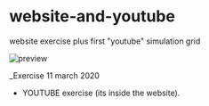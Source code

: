 # website-and-youtube
website exercise plus first "youtube" simulation grid

![preview](https://imagizer.imageshack.com/img923/6855/KyEvy7.gif)

_Exercise 11 march 2020
* YOUTUBE exercise (its inside the website). 
 
